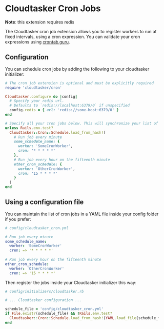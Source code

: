 # Cloudtasker Cron Jobs

**Note**: this extension requires redis

The Cloudtasker cron job extension allows you to register workers to run at fixed intervals, using a cron expression. You can validate your cron expressions using [crontab.guru](https://crontab.guru).

## Configuration

You can schedule cron jobs by adding the following to your cloudtasker initializer:
```ruby
# The cron job extension is optional and must be explicitly required
require 'cloudtasker/cron'

Cloudtasker.configure do |config|
  # Specify your redis url.
  # Defaults to `redis://localhost:6379/0` if unspecified
  config.redis = { url: 'redis://some-host:6379/0' }
end

# Specify all your cron jobs below. This will synchronize your list of cron jobs (cron jobs previously created and not listed below will be removed).
unless Rails.env.test?
  Cloudtasker::Cron::Schedule.load_from_hash!(
    # Run job every minute
    some_schedule_name: {
      worker: 'SomeCronWorker',
      cron: '* * * * *'
    },
    # Run job every hour on the fifteenth minute 
    other_cron_schedule: {
      worker: 'OtherCronWorker',
      cron: '15 * * * *'
    }
  )
end
```

## Using a configuration file

You can maintain the list of cron jobs in a YAML file inside your config folder if you prefer:
```yml
# config/cloudtasker_cron.yml

# Run job every minute
some_schedule_name:
  worker: 'SomeCronWorker'
  cron: => '* * * * *'
  
# Run job every hour on the fifteenth minute 
other_cron_schedule:
  worker: 'OtherCronWorker'
  cron: => '15 * * * *'
```

Then register the jobs inside your Cloudtasker initializer this way:
```ruby
# config/initializers/cloudtasker.rb

# ... Cloudtasker configuration ...

schedule_file = 'config/cloudtasker_cron.yml'
if File.exist?(schedule_file) && !Rails.env.test?
  Cloudtasker::Cron::Schedule.load_from_hash!(YAML.load_file(schedule_file))
end
```

